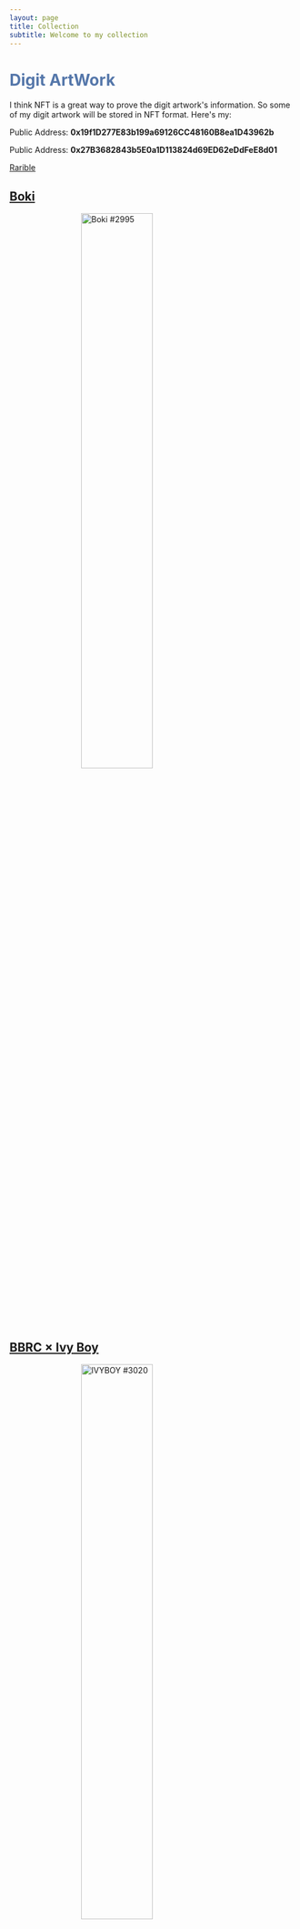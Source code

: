 ```yaml
---
layout: page
title: Collection
subtitle: Welcome to my collection
---
```


<h1 style="color: #57A">Digit ArtWork</h1>

I think NFT is a great way to prove the digit artwork's information. So some of my digit artwork will be stored in NFT format. Here's my:

Public Address: **0x19f1D277E83b199a69126CC48160B8ea1D43962b**

Public Address: **0x27B3682843b5E0a1D113824d69ED62eDdFeE8d01**

[Rarible](https://rarible.com/pinkr1ver)

## [Boki](https://www.boki.art/)
<a href="https://rarible.com/token/0x248139afb8d3a2e16154fbe4fb528a3a214fd8e7:2059?tab=details">
    <img src="/assets/img/digit_artwork/Boki_2995.png" alt="Boki #2995" style="  display: block; margin-left: auto; margin-right: auto;width: 50%;">
</a>

## [BBRC × Ivy Boy](https://bbrc.io/)
<a href="https://rarible.com/token/0x9401518f4ebba857baa879d9f76e1cc8b31ed197:4503?tab=details">
    <img src="/assets/img/digit_artwork/IVYBOY_3020.png" alt="IVYBOY #3020" style="  display: block; margin-left: auto; margin-right: auto;width: 50%;">
</a>

## [Lil Ghost](https://www.weirdoghost.com/)
<a href="https://rarible.com/token/0x809d8f2b12454fc07408d2479cf6dc701ecd5a9f:3020">
    <img src="/assets/img/digit_artwork/Lil_Ghost_4503.png" alt="Lil Ghost #4503" style="  display: block; margin-left: auto; margin-right: auto;width: 50%;">
</a>

## [Third Eye Club](https://www.thirdeyeclub.io/)
<a href="https://rarible.com/token/0x6fd4eb990ed2e7bb2b1203e7f728e29904a4d5a4:1054?tab=details">
    <img src="/assets/img/digit_artwork/Third_Eye_Club_1054.jpg" alt="Thrid Eye club #1054" style="display: block; margin-left: auto; margin-right: auto;width: 50%;">
</a>

## [Chief Toads](https://www.chieftoad.com/)
<a href="https://rarible.com/token/polygon/0x1871464f087db27823cff66aa88599aa4815ae95:498019?tab=details">
    <img src="/assets/img/digit_artwork/Gamabunta_Chief_Toad.png" alt="Gamabunta Chief Toad" style="display: block; margin-left: auto; margin-right: auto;width: 50%;">
</a>


## [Digit Giraffes](https://twitter.com/TribeOfGiraffes)
<center>
<a href="https://rarible.com/token/0x495f947276749ce646f68ac8c248420045cb7b5e:40482595849772694285173713041642282097106100196042549765489076692661152251905?tab=owners">
    <img src="https://img.rarible.com/prod/image/upload/t_image_big/prod-itemImages/0x495f947276749ce646f68ac8c248420045cb7b5e:40482595849772694285173713041642282097106100196042549765489076692661152251905/9338aaca" alt="Giraffe #6759" style="display: block; margin-left: auto margin-right: auto; width: 50%;">
</a>
</center>

## [0xMonkey](http://0xmonkey.xyz/)
[@jaxonly.bit](https://twitter.com/yihaoxu1998) and [@0xMonkey](https://twitter.com/0xmonkey2022),this is a very interesting project which in my opinion is just copying project [Monkey Kingdom](https://monkeykingdom.io/), but it is something fun here.
You can generate the 0xMonkey by this opensource website:[开源头像拼图](https://0xmonkey.fullstack.run/916e686-0-e14fcc8e-8a5cd8a4-44857bff-26b5f466-9bb10ce1-0)

Here's some example:

<div class="gallery">
    <img src="/assets/img/digit_artwork/0xMonkey_0.png" class="gallery-image" alt="0xMonkey_0">
    <img src="/assets/img/digit_artwork/0xMonkey_1.png" class="gallery-image" alt="0xMonkey_1">
    <img src="/assets/img/digit_artwork/0xMonkey_2.png" class="gallery-image" alt="0xMonkey_2">
    <img src="/assets/img/digit_artwork/0xMonkey_3.png" class="gallery-image" alt="0xMonkey_3">
    <img src="/assets/img/digit_artwork/0xMonkey_4.png" class="gallery-image" alt="0xMonkey_4">
    <img src="/assets/img/digit_artwork/0xMonkey_5.png" class="gallery-image" alt="0xMonkey_5">
    <img src="/assets/img/digit_artwork/0xMonkey_6.png" class="gallery-image" alt="0xMonkey_6">
    <img src="/assets/img/digit_artwork/0xMonkey_7.png" class="gallery-image" alt="0xMonkey_7">
    <img src="/assets/img/digit_artwork/0xMonkey_8.png" class="gallery-image" alt="0xMonkey_8">
    <img src="/assets/img/digit_artwork/0xMonkey_9.png" class="gallery-image" alt="0xMonkey_9">
    <img src="/assets/img/digit_artwork/0xMonkey_10.png" class="gallery-image" alt="0xMonkey_10">
    <img src="/assets/img/digit_artwork/0xMonkey_11.png" class="gallery-image" alt="0xMonkey_11">
</div>

